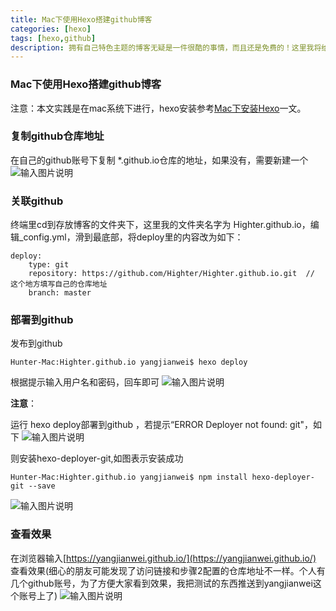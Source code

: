 ```yaml
---
title: Mac下使用Hexo搭建github博客
categories: [hexo]
tags: [hexo,github]
description: 拥有自己特色主题的博客无疑是一件很酷的事情，而且还是免费的！这里我将给大家分享一下hexo+github的简单使用。
---
```

### Mac下使用Hexo搭建github博客	

注意：本文实践是在mac系统下进行，hexo安装参考[Mac下安装Hexo](https://my.oschina.net/sssmile/blog/899245)一文。  

### 复制github仓库地址  
在自己的github账号下复制 *.github.io仓库的地址，如果没有，需要新建一个 
![输入图片说明](https://static.oschina.net/uploads/img/201705/14165405_2h3p.png "在这里输入图片标题")

### 关联github

终端里cd到存放博客的文件夹下，这里我的文件夹名字为 Highter.github.io，编辑_config.yml，滑到最底部，将deploy里的内容改为如下：  
```
deploy:
    type: git
    repository: https://github.com/Highter/Highter.github.io.git  // 这个地方填写自己的仓库地址
    branch: master
```

### 部署到github  
发布到github  
```shell
Hunter-Mac:Highter.github.io yangjianwei$ hexo deploy
```
根据提示输入用户名和密码，回车即可 
![输入图片说明](https://static.oschina.net/uploads/img/201705/14172503_aHTK.png "在这里输入图片标题") 

**注意**：

运行 hexo deploy部署到github ，若提示“ERROR Deployer not found: git"，如下 ![输入图片说明](https://static.oschina.net/uploads/img/201705/14171941_G9Wc.png "在这里输入图片标题") 

则安装hexo-deployer-git,如图表示安装成功 

```shell
Hunter-Mac:Highter.github.io yangjianwei$ npm install hexo-deployer-git --save
```
![输入图片说明](https://static.oschina.net/uploads/img/201705/14172238_3BdG.png "在这里输入图片标题")

### 查看效果

在浏览器输入[https://yangjianwei.github.io/](https://yangjianwei.github.io/) 查看效果(细心的朋友可能发现了访问链接和步骤2配置的仓库地址不一样。个人有几个github账号，为了方便大家看到效果，我把测试的东西推送到yangjianwei这个账号上了) 
![输入图片说明](https://static.oschina.net/uploads/img/201705/14173002_B9Xl.png "在这里输入图片标题")